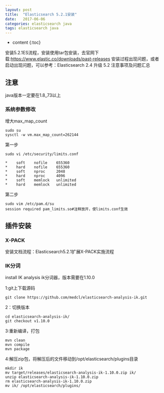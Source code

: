 ```yaml
---
layout: post
title:  "Elasticsearch 5.2.1安装"
date:   2017-06-06
categories: elasticsearch java
tags: elasticsearch java
---
```


* content
{:toc}

安装5.2.1ES流程，安装使用tar包安装，去官网下载:https://www.elastic.co/downloads/past-releases
安装过程出现问题，或者启动出现问题，可以参考：Elasticsearch 2.4 升级 5.2 注意事项及问题汇总





## 注意

java版本一定要在1.8_73以上


### 系统参数修改

增大max_map_count

	sudo su
	sysctl -w vm.max_map_count=262144

第一步

	sudo vi /etc/security/limits.conf

	*    soft    nofile    655360
	*    hard    nofile    655360
	*    soft    nproc     2048
	*    hard    nproc     4096
	*    soft    memlock   unlimited
	*    hard    memlock   unlimited
 

第二步

	sudo vim /etc/pam.d/su
	session required pam_limits.so#注释放开，使limits.conf生效



## 插件安装

### X-PACK

安装文档流程：Elasticsearch5.2.1扩展X-PACK实施流程

 

### IK分词

install IK analysis
ik分词器，版本需要在1.10.0

1:git上下载源码

	git clone https://github.com/medcl/elasticsearch-analysis-ik.git

2：切换版本

	cd elasticsearch-analysis-ik/
	git checkout v1.10.0

3:重新编译，打包

	mvn clean
	mvn compile
	mvn package

4:解压zip包，将解压后的文件移动到/opt/elasticsearch/plugins目录

	mkdir ik
	mv target/releases/elasticsearch-analysis-ik-1.10.0.zip ik/
	unzip elasticsearch-analysis-ik-1.10.0.zip
	rm elasticsearch-analysis-ik-1.10.0.zip
	mv ik/ /opt/elasticsearch/plugins/